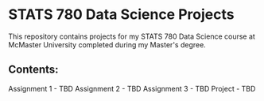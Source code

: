 # STATS 780 Data Science Projects
This repository contains projects for my STATS 780 Data Science course at McMaster University completed during my Master's degree.

## Contents:
Assignment 1 - TBD
Assignment 2 - TBD
Assignment 3 - TBD
Project - TBD
